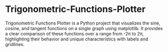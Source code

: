 # Trigonometric-Functions-Plotter
 Trigonometric Functions Plotter is a Python project that visualizes the sine, cosine, and tangent functions on a single graph using matplotlib. It provides a clear comparison of these functions over a range from -2π to 2π, highlighting their behavior and unique characteristics with labels and gridlines.
